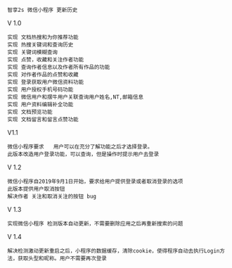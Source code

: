     智享2s 微信小程序 更新历史

V 1.0 
  
    实现 文档热搜和为你推荐功能  
    实现 热搜关键词和查询历史
    实现 关键词模糊查询
    实现 点赞，收藏和关注作者功能
    实现 查询作者信息以及作者所有作品的功能
    实现 对作者作品的点赞和收藏
    实现 登录获取用户微信资料功能
    实现 用户授权手机号码功能
    实现 微信用户和摆牛用户关联查询用户姓名,NT,邮箱信息
    实现 用户资料编辑补全功能
    实现 文档预览功能
    实现 文档留言和留言点赞功能
V1.1

    微信小程序要求   用户可以在充分了解功能之后才选择登录。
    此版本改造用户登录功能，可以查询，但是操作时提示用户去登录
  
V 1.2

    微信小程序自2019年9月1日开始，要求给用户提供登录或者取消登录的选项
    此版本提供用户取消按钮
    解决作者 关注和取消关注的按钮 bug


V 1.3

    实现微信小程序 检测版本自动更新，不需要删除应用之后再重新搜索的问题 
 
 
V 1.4

    解决检测激动更新重启之后，小程序的数据缓存，清除cookie，使得程序自动去执行Login方法，获取头型和昵称。用户不需要再次登录
